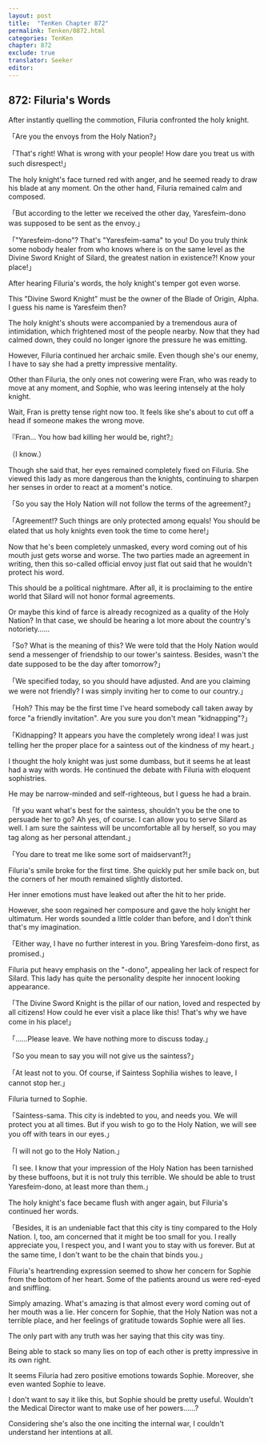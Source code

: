 ```yaml
---
layout: post
title:  "TenKen Chapter 872"
permalink: Tenken/0872.html
categories: TenKen
chapter: 872
exclude: true
translator: Seeker
editor: 
---
```

<h2>872: Filuria's Words</h2>

 After instantly quelling the commotion, Filuria confronted the holy knight.

「Are you the envoys from the Holy Nation?」

「That's right! What is wrong with your people! How dare you treat us with such disrespect!」

 The holy knight's face turned red with anger, and he seemed ready to draw his blade at any moment. On the other hand, Filuria remained calm and composed.

「But according to the letter we received the other day, Yaresfeim-dono was supposed to be sent as the envoy.」

「"Yaresfeim-dono"? That's "Yaresfeim-sama" to you! Do you truly think some nobody healer from who knows where is on the same level as the Divine Sword Knight of Silard, the greatest nation in existence?! Know your place!」

 After hearing Filuria's words, the holy knight's temper got even worse.

 This "Divine Sword Knight" must be the owner of the Blade of Origin, Alpha. I guess his name is Yaresfeim then?

 The holy knight's shouts were accompanied by a tremendous aura of intimidation, which frightened most of the people nearby. Now that they had calmed down, they could no longer ignore the pressure he was emitting.

 However, Filuria continued her archaic smile. Even though she's our enemy, I have to say she had a pretty impressive mentality.

 Other than Filuria, the only ones not cowering were Fran, who was ready to move at any moment, and Sophie, who was leering intensely at the holy knight.

 Wait, Fran is pretty tense right now too. It feels like she's about to cut off a head if someone makes the wrong move.

『Fran… You how bad killing her would be, right?』

（I know.）

 Though she said that, her eyes remained completely fixed on Filuria. She viewed this lady as more dangerous than the knights, continuing to sharpen her senses in order to react at a moment's notice.

「So you say the Holy Nation will not follow the terms of the agreement?」

「Agreement!? Such things are only protected among equals! You should be elated that us holy knights even took the time to come here!」

 Now that he's been completely unmasked, every word coming out of his mouth just gets worse and worse. The two parties made an agreement in writing, then this so-called official envoy just flat out said that he wouldn't protect his word.

 This should be a political nightmare. After all, it is proclaiming to the entire world that Silard will not honor formal agreements.

 Or maybe this kind of farce is already recognized as a quality of the Holy Nation? In that case, we should be hearing a lot more about the country's notoriety……

「So? What is the meaning of this? We were told that the Holy Nation would send a messenger of friendship to our tower's saintess. Besides, wasn't the date supposed to be the day after tomorrow?」

「We specified today, so you should have adjusted. And are you claiming we were not friendly? I was simply inviting her to come to our country.」

「Hoh? This may be the first time I've heard somebody call taken away by force "a friendly invitation". Are you sure you don't mean "kidnapping"?」

「Kidnapping? It appears you have the completely wrong idea! I was just telling her the proper place for a saintess out of the kindness of my heart.」

 I thought the holy knight was just some dumbass, but it seems he at least had a way with words. He continued the debate with Filuria with eloquent sophistries.

 He may be narrow-minded and self-righteous, but I guess he had a brain.

「If you want what's best for the saintess, shouldn't you be the one to persuade her to go? Ah yes, of course. I can allow you to serve Silard as well. I am sure the saintess will be uncomfortable all by herself, so you may tag along as her personal attendant.」

「You dare to treat me like some sort of maidservant?!」

 Filuria's smile broke for the first time. She quickly put her smile back on, but the corners of her mouth remained slightly distorted.

 Her inner emotions must have leaked out after the hit to her pride.

 However, she soon regained her composure and gave the holy knight her ultimatum. Her words sounded a little colder than before, and I don't think that's my imagination.

「Either way, I have no further interest in you. Bring Yaresfeim-dono first, as promised.」

 Filuria put heavy emphasis on the "-dono", appealing her lack of respect for Silard. This lady has quite the personality despite her innocent looking appearance.

「The Divine Sword Knight is the pillar of our nation, loved and respected by all citizens! How could he ever visit a place like this! That's why we have come in his place!」

「……Please leave. We have nothing more to discuss today.」

「So you mean to say you will not give us the saintess?」

「At least not to you. Of course, if Saintess Sophilia wishes to leave, I cannot stop her.」

 Filuria turned to Sophie.

「Saintess-sama. This city is indebted to you, and needs you. We will protect you at all times. But if you wish to go to the Holy Nation, we will see you off with tears in our eyes.」

「I will not go to the Holy Nation.」

「I see. I know that your impression of the Holy Nation has been tarnished by these buffoons, but it is not truly this terrible. We should be able to trust Yaresfeim-dono, at least more than them.」

 The holy knight's face became flush with anger again, but Filuria's continued her words.

「Besides, it is an undeniable fact that this city is tiny compared to the Holy Nation. I, too, am concerned that it might be too small for you. I really appreciate you, I respect you, and I want you to stay with us forever. But at the same time, I don't want to be the chain that binds you.」

 Filuria's heartrending expression seemed to show her concern for Sophie from the bottom of her heart. Some of the patients around us were red-eyed and sniffling.

 Simply amazing. What's amazing is that almost every word coming out of her mouth was a lie. Her concern for Sophie, that the Holy Nation was not a terrible place, and her feelings of gratitude towards Sophie were all lies.

 The only part with any truth was her saying that this city was tiny.

 Being able to stack so many lies on top of each other is pretty impressive in its own right.

 It seems Filuria had zero positive emotions towards Sophie. Moreover, she even wanted Sophie to leave.

 I don't want to say it like this, but Sophie should be pretty useful. Wouldn't the Medical Director want to make use of her powers……?

 Considering she's also the one inciting the internal war, I couldn't understand her intentions at all.



